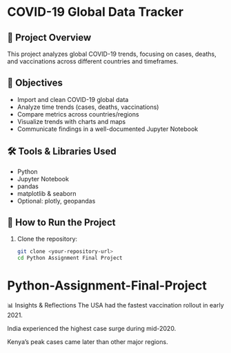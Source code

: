 # COVID-19 Global Data Tracker

## 📌 Project Overview
This project analyzes global COVID-19 trends, focusing on cases, deaths, and vaccinations across different countries and timeframes.

## 🎯 Objectives
- Import and clean COVID-19 global data
- Analyze time trends (cases, deaths, vaccinations)
- Compare metrics across countries/regions
- Visualize trends with charts and maps
- Communicate findings in a well-documented Jupyter Notebook

## 🛠 Tools & Libraries Used
- Python  
- Jupyter Notebook  
- pandas  
- matplotlib & seaborn  
- Optional: plotly, geopandas  

## 🚀 How to Run the Project
1. Clone the repository:  
   ```bash
   git clone <your-repository-url>
   cd Python Assignment Final Project
# Python-Assignment-Final-Project

📊 Insights & Reflections
The USA had the fastest vaccination rollout in early 2021.

India experienced the highest case surge during mid-2020.

Kenya’s peak cases came later than other major regions.
